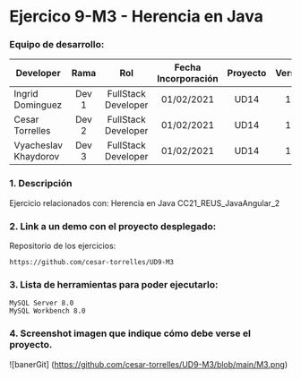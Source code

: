 # Ejercico 9-M3 -  Herencia en Java 

### Equipo de desarrollo:

| Developer | Rama | Rol | Fecha Incorporación | Proyecto | Versión |
| --- | :---:  | :---:  | :---:  | :---: | :---:  |
| Ingrid Dominguez | Dev 1 | FullStack Developer | 01/02/2021 | UD14  | 1.0  |
| Cesar Torrelles | Dev 2 | FullStack Developer | 01/02/2021 | UD14  | 1.0  | 
| Vyacheslav Khaydorov | Dev 3 | FullStack Developer| 01/02/2021 | UD14  | 1.0  |

### 1. Descripción

Ejercicio  relacionados con:
Herencia en Java
CC21_REUS_JavaAngular_2

###  2. Link a un demo con el proyecto desplegado:

Repositorio de los ejercicios:
```
https://github.com/cesar-torrelles/UD9-M3
```
###   3. Lista de herramientas para poder ejecutarlo:
```
MySQL Server 8.0
MySQL Workbench 8.0
```
###  4. Screenshot imagen que indique cómo debe verse el proyecto.
![banerGit] (https://github.com/cesar-torrelles/UD9-M3/blob/main/M3.png)
